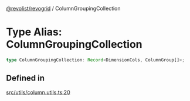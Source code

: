 [@revolist/revogrid](README.md) / ColumnGroupingCollection

# Type Alias: ColumnGroupingCollection

```ts
type ColumnGroupingCollection: Record<DimensionCols, ColumnGroup[]>;
```

## Defined in

[src/utils/column.utils.ts:20](https://github.com/revolist/revogrid/blob/7d79cd09d43b75b81712fd40eaf892d3b6da4928/src/utils/column.utils.ts#L20)
